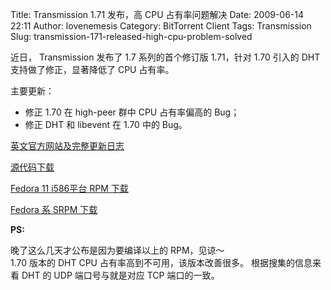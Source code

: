 Title: Transmission 1.71 发布，高 CPU 占有率问题解决
Date: 2009-06-14 22:11
Author: lovenemesis
Category: BitTorrent Client
Tags: Transmission
Slug: transmission-171-released-high-cpu-problem-solved

近日， Transmission 发布了 1.7 系列的首个修订版 1.71，针对 1.70 引入的
DHT 支持做了修正，显著降低了 CPU 占有率。

主要更新：

-   修正 1.70 在 high-peer 群中 CPU 占有率偏高的 Bug；
-   修正 DHT 和 libevent 在 1.70 中的 Bug。

[英文官方网站及完整更新日志](http://www.transmissionbt.com/)

[源代码下载](http://mirrors.m0k.org/transmission/files/transmission-1.71.tar.bz2)

[Fedora 11 i586平台 RPM
下载](http://files.getdropbox.com/u/464139/Transmission/transmission-1.71-1.fc11.i386.rpm)

[Fedora 系 SRPM
下载](http://files.getdropbox.com/u/464139/Transmission/transmission-1.71-1.fc11.src.rpm)

**PS:**

晚了这么几天才公布是因为要编译以上的 RPM，见谅～  
1.70 版本的 DHT CPU 占有率高到不可用，该版本改善很多。
根据搜集的信息来看 DHT 的 UDP 端口号与就是对应 TCP 端口的一致。

